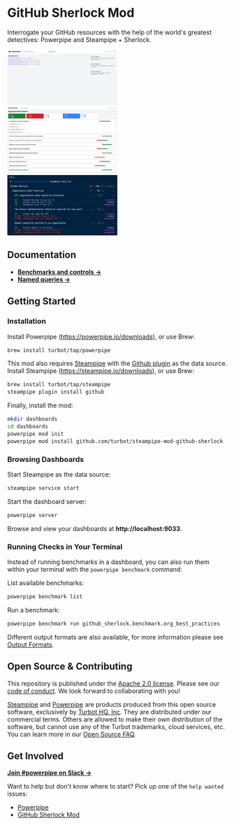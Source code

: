 # GitHub Sherlock Mod

Interrogate your GitHub resources with the help of the world's greatest detectives: Powerpipe and Steampipe + Sherlock.

<img src="https://raw.githubusercontent.com/turbot/steampipe-mod-github-sherlock/main/docs/github_sherlock_dashboard.png" width="50%" type="thumbnail"/>
<img src="https://raw.githubusercontent.com/turbot/steampipe-mod-github-sherlock/main/docs/github_sherlock_organization_dashboard.png" width="50%" type="thumbnail"/>
<img src="https://raw.githubusercontent.com/turbot/steampipe-mod-github-sherlock/main/docs/github_sherlock_console_output.png" width="50%" type="thumbnail"/>

## Documentation

- **[Benchmarks and controls →](https://hub.powerpipe.io/mods/turbot/github_sherlock/controls)**
- **[Named queries →](https://hub.powerpipe.io/mods/turbot/github_sherlock/queries)**

## Getting Started

### Installation

Install Powerpipe (https://powerpipe.io/downloads), or use Brew:

```sh
brew install turbot/tap/powerpipe
```

This mod also requires [Steampipe](https://steampipe.io) with the [Github plugin](https://hub.steampipe.io/plugins/turbot/github) as the data source. Install Steampipe (https://steampipe.io/downloads), or use Brew:

```sh
brew install turbot/tap/steampipe
steampipe plugin install github
```

Finally, install the mod:

```sh
mkdir dashboards
cd dashboards
powerpipe mod init
powerpipe mod install github.com/turbot/steampipe-mod-github-sherlock
```

### Browsing Dashboards

Start Steampipe as the data source:

```sh
steampipe service start
```

Start the dashboard server:

```sh
powerpipe server
```

Browse and view your dashboards at **http://localhost:9033**.

### Running Checks in Your Terminal

Instead of running benchmarks in a dashboard, you can also run them within your
terminal with the `powerpipe benchmark` command:

List available benchmarks:

```sh
powerpipe benchmark list
```

Run a benchmark:

```sh
powerpipe benchmark run github_sherlock.benchmark.org_best_practices
```

Different output formats are also available, for more information please see
[Output Formats](https://powerpipe.io/docs/reference/cli/benchmark#output-formats).

## Open Source & Contributing

This repository is published under the [Apache 2.0 license](https://www.apache.org/licenses/LICENSE-2.0). Please see our [code of conduct](https://github.com/turbot/.github/blob/main/CODE_OF_CONDUCT.md). We look forward to collaborating with you!

[Steampipe](https://steampipe.io) and [Powerpipe](https://powerpipe.io) are products produced from this open source software, exclusively by [Turbot HQ, Inc](https://turbot.com). They are distributed under our commercial terms. Others are allowed to make their own distribution of the software, but cannot use any of the Turbot trademarks, cloud services, etc. You can learn more in our [Open Source FAQ](https://turbot.com/open-source).

## Get Involved

**[Join #powerpipe on Slack →](https://turbot.com/community/join)**

Want to help but don't know where to start? Pick up one of the `help wanted` issues:

- [Powerpipe](https://github.com/turbot/powerpipe/labels/help%20wanted)
- [GitHub Sherlock Mod](https://github.com/turbot/steampipe-mod-github-sherlock/labels/help%20wanted)
